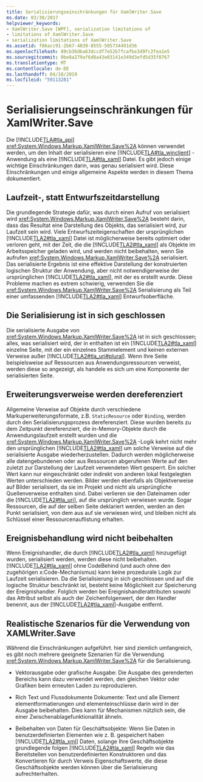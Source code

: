 ```yaml
---
title: Serialisierungseinschränkungen für XamlWriter.Save
ms.date: 03/30/2017
helpviewer_keywords:
- XamlWriter.Save [WPF], serialization limitations of
- limitations of XamlWriter.Save
- serialization limitations of XamlWriter.Save
ms.assetid: f86acc91-2b67-4039-8555-505734491d36
ms.openlocfilehash: 89cb36dba63dccdf7e52b7fcafbe3d9fc2fea1e5
ms.sourcegitcommit: 0be8a279af6d8a43e03141e349d3efd5d35f8767
ms.translationtype: MT
ms.contentlocale: de-DE
ms.lasthandoff: 04/18/2019
ms.locfileid: "59113281"
---
```

# <a name="serialization-limitations-of-xamlwritersave"></a>Serialisierungseinschränkungen für XamlWriter.Save
Die [!INCLUDE[TLA#tla_api](../../../../includes/tlasharptla-api-md.md)] <xref:System.Windows.Markup.XamlWriter.Save%2A> können verwendet werden, um den Inhalt der serialisieren eine [!INCLUDE[TLA#tla_winclient](../../../../includes/tlasharptla-winclient-md.md)] -Anwendung als eine [!INCLUDE[TLA#tla_xaml](../../../../includes/tlasharptla-xaml-md.md)] Datei. Es gibt jedoch einige wichtige Einschränkungen darin, was genau serialisiert wird. Diese Einschränkungen und einige allgemeine Aspekte werden in diesem Thema dokumentiert.  

<a name="Run_Time__Not_Design_Time_Representation"></a>   
## <a name="run-time-not-design-time-representation"></a>Laufzeit-, statt Entwurfszeitdarstellung  
 Die grundlegende Strategie dafür, was durch einen Aufruf von serialisiert wird <xref:System.Windows.Markup.XamlWriter.Save%2A> besteht darin, dass das Resultat eine Darstellung des Objekts, das serialisiert wird, zur Laufzeit sein wird. Viele Entwurfszeiteigenschaften der ursprünglichen [!INCLUDE[TLA2#tla_xaml](../../../../includes/tla2sharptla-xaml-md.md)] Datei ist möglicherweise bereits optimiert oder verloren geht, mit der Zeit, die die [!INCLUDE[TLA2#tla_xaml](../../../../includes/tla2sharptla-xaml-md.md)] als Objekte im Arbeitsspeicher geladen wird, und werden nicht beibehalten, wenn Sie aufrufen <xref:System.Windows.Markup.XamlWriter.Save%2A> serialisiert. Das serialisierte Ergebnis ist eine effektive Darstellung der konstruierten logischen Struktur der Anwendung, aber nicht notwendigerweise der ursprünglichen [!INCLUDE[TLA2#tla_xaml](../../../../includes/tla2sharptla-xaml-md.md)], mit der es erstellt wurde. Diese Probleme machen es extrem schwierig, verwenden Sie die <xref:System.Windows.Markup.XamlWriter.Save%2A> Serialisierung als Teil einer umfassenden [!INCLUDE[TLA2#tla_xaml](../../../../includes/tla2sharptla-xaml-md.md)] Entwurfsoberfläche.  
  
<a name="Serialization_is_Self_Contained"></a>   
## <a name="serialization-is-self-contained"></a>Die Serialisierung ist in sich geschlossen  
 Die serialisierte Ausgabe von <xref:System.Windows.Markup.XamlWriter.Save%2A> ist in sich geschlossen; alles, was serialisiert wird, der in enthalten ist ein [!INCLUDE[TLA2#tla_xaml](../../../../includes/tla2sharptla-xaml-md.md)] einzelne Seite, mit der ein einzelnes Stammelement und keinen externen Verweise außer [!INCLUDE[TLA2#tla_uri#plural](../../../../includes/tla2sharptla-urisharpplural-md.md)]. Wenn Ihre Seite beispielsweise auf Ressourcen aus Anwendungsressourcen verweist, werden diese so angezeigt, als handele es sich um eine Komponente der serialisierten Seite.  
  
<a name="Extension_References_are_Dereferenced"></a>   
## <a name="extension-references-are-dereferenced"></a>Erweiterungsverweise werden dereferenziert  
 Allgemeine Verweise auf Objekte durch verschiedene Markuperweiterungsformate, z.B. `StaticResource` oder `Binding`, werden durch den Serialisierungsprozess dereferenziert. Diese wurden bereits zu dem Zeitpunkt dereferenziert, die in-Memory-Objekte durch die Anwendungslaufzeit erstellt wurden und die <xref:System.Windows.Markup.XamlWriter.Save%2A> -Logik kehrt nicht mehr den ursprünglichen [!INCLUDE[TLA2#tla_xaml](../../../../includes/tla2sharptla-xaml-md.md)] um solche Verweise auf die serialisierte Ausgabe wiederherzustellen. Dadurch werden möglicherweise alle datengebundenen oder aus Ressourcen abgerufenen Werte auf den zuletzt zur Darstellung der Laufzeit verwendeten Wert gesperrt. Ein solcher Wert kann nur eingeschränkt oder indirekt von anderen lokal festgelegten Werten unterschieden werden. Bilder werden ebenfalls als Objektverweise auf Bilder serialisiert, da sie im Projekt und nicht als ursprüngliche Quellenverweise enthalten sind. Dabei verlieren sie den Dateinamen oder die [!INCLUDE[TLA2#tla_uri](../../../../includes/tla2sharptla-uri-md.md)], auf die ursprünglich verwiesen wurde. Sogar Ressourcen, die auf der selben Seite deklariert werden, werden an den Punkt serialisiert, von dem aus auf sie verwiesen wird, und bleiben nicht als Schlüssel einer Ressourcenauflistung erhalten.  
  
<a name="Event_Handling_is_Not_Preserved"></a>   
## <a name="event-handling-is-not-preserved"></a>Ereignisbehandlung wird nicht beibehalten  
 Wenn Ereignishandler, die durch [!INCLUDE[TLA2#tla_xaml](../../../../includes/tla2sharptla-xaml-md.md)] hinzugefügt wurden, serialisiert werden, werden diese nicht beibehalten. [!INCLUDE[TLA2#tla_xaml](../../../../includes/tla2sharptla-xaml-md.md)] ohne CodeBehind (und auch ohne den zugehörigen x:Code-Mechanismus) kann keine prozedurale Logik zur Laufzeit serialisieren. Da die Serialisierung in sich geschlossen und auf die logische Struktur beschränkt ist, besteht keine Möglichkeit zur Speicherung der Ereignishandler. Folglich werden bei Ereignishandlerattributen sowohl das Attribut selbst als auch der Zeichenfolgenwert, der den Handler benennt, aus der [!INCLUDE[TLA2#tla_xaml](../../../../includes/tla2sharptla-xaml-md.md)]-Ausgabe entfernt.  
  
<a name="Realistic_Scenarios_for_Use_of_XAMLWriter_Save"></a>   
## <a name="realistic-scenarios-for-use-of-xamlwritersave"></a>Realistische Szenarios für die Verwendung von XAMLWriter.Save  
 Während die Einschränkungen aufgeführt. hier sind ziemlich umfangreich, es gibt noch mehrere geeignete Szenarien für die Verwendung <xref:System.Windows.Markup.XamlWriter.Save%2A> für die Serialisierung.  
  
-   Vektorausgabe oder grafische Ausgabe: Die Ausgabe des gerenderten Bereichs kann dazu verwendet werden, den gleichen Vektor oder Grafiken beim erneuten Laden zu reproduzieren.  
  
-   Rich Text und Flussdokumente Dokumente: Text und alle Element elementformatierungen und elementeinschlüsse darin wird in der Ausgabe beibehalten. Dies kann für Mechanismen nützlich sein, die einer Zwischenablagefunktionalität ähneln.  
  
-   Beibehalten von Daten für Geschäftsobjekte: Wenn Sie Daten in benutzerdefinierten Elementen wie z. B. gespeichert haben [!INCLUDE[TLA2#tla_xml](../../../../includes/tla2sharptla-xml-md.md)] Daten, solange Ihre Geschäftsobjekte grundlegende folgen [!INCLUDE[TLA2#tla_xaml](../../../../includes/tla2sharptla-xaml-md.md)] Regeln wie das Bereitstellen von benutzerdefinierten Konstruktoren und das Konvertieren für durch Verweis Eigenschaftswerte, die diese Geschäftsobjekte werden können über die Serialisierung aufrechterhalten.
